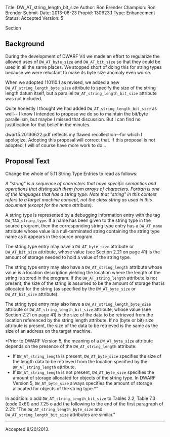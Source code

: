 Title:       DW_AT_string_length_bit_size
Author:      Ron Brender
Champion:    Ron Brender
Submit-Date: 2013-06-23
Propid:      130623.1
Type:        Enhancement
Status:      Accepted
Version:     5

Section 

Background
----------

During the development of DWARF V4 we made an effort to regularize
the allowed uses of `DW_AT_byte_size` and `DW_AT_bit_size` so that they
could be used in all the same places. We stopped short of doing this
for string types because we were reluctant to make its byte size
anomaly even worse.

When we adopted 110110.1 as revised, we added a new
`DW_AT_string_length_byte_size`
attribute to specify the size of the string length datum itself, but a
parallel `DW_AT_string_length_bit_size` attribute was not included.

Quite honestly I thought we had added `DW_AT_string_length_bit_size` as well--
I know I intended to propose we do so to maintain the bit/byte parallelism, but
maybe I missed that discussion. But I can find no justification for that
belief in the minutes.

dwarf5.20130622.pdf reflects my flawed recollection--for which I apologize.
Adopting this proposal will correct that. If this proposal is not adopted, I
will of course have more work to do...

Proposal Text
-------------

Change the whole of 5.11 String Type Entries to read as follows:

*A "string" is a sequence of characters that have specific semantics
and operations that distinguish them from arrays of characters. Fortran is 
one of the languages that has a string type. Note that "string" in this 
context refers to a target machine concept, not the class string as used 
in this document (except for the name attribute).*

A string type is represented by a debugging information entry with the tag
`DW_TAG_string_type`. If a name has been given to the string type in the source
program, then the corresponding string type entry has a `DW_AT_name` attribute
whose value is a null-terminated string containing the string type name as it
appears in the source program.

The string type entry may have a `DW_AT_byte_size` attribute or
`DW_AT_bit_size` attribute, whose value (see Section 2.21 on page 41) is the
amount of storage needed to hold a value of the string type.

The string type entry may also have a `DW_AT_string_length` attribute whose
value is a location description yielding the location where the length
of the string is stored in the program. If the `DW_AT_string_length` attribute 
is not present, the size of the string is assumed to be the amount of storage 
that is allocated for the string (as specified by the `DW_AT_byte_size` or 
`DW_AT_bit_size` attribute).

The string type entry may also have a `DW_AT_string_length_byte_size` attribute
or `DW_AT_string_length_bit_size` attribute, whose value (see Section 2.21 on
page 41) is the size of the data to be retrieved from the location
referenced by the string length attribute. If no (byte or bit) size 
attribute is present, the size of the data to be retrieved is the same as 
the size of an address on the target machine.

*Prior to DWARF Version 5, the meaning of a `DW_AT_byte_size` attribute 
depends on the presence of the `DW_AT_string_length` attribute:
 - If `DW_AT_string_length` is present, `DW_AT_byte_size` specifies the size of the
   length data to be retrieved from the location specified by the
   `DW_AT_string_length` attribute.
 - If `DW_AT_string_length` is not present, `DW_AT_byte_size` specifies the amount
   of storage allocated for objects of the string type.
In DWARF Version 5, `DW_AT_byte_size` always specifies the amount of storage
allocated for objects of the string type.*"

In addition:
 o add `DW_AT_string_length_bit_size` to Tables 2.2, Table 7.3 (code 0x6f)
   and 7.25
 o add the following to the end of the first paragraph of 2.21:
           "The `DW_AT_string_length_byte_size` and `DW_AT_string_length_bit_size`
                attributes are similar."

---

Accepted 8/20/2013.

